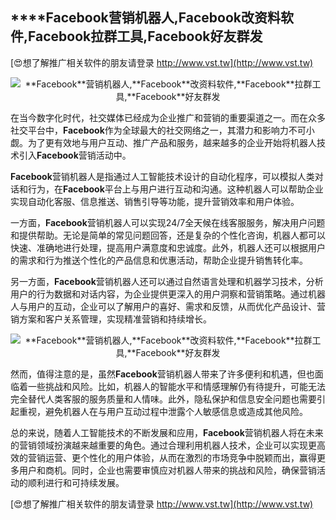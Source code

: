 ## ****Facebook**营销机器人,**Facebook**改资料软件,**Facebook**拉群工具,**Facebook**好友群发**

[😍想了解推广相关软件的朋友请登录 http://www.vst.tw](http://www.vst.tw)

 <center><img src="https://vst.tw/MP4/tuiguang/png/4.png" alt="**Facebook**营销机器人,**Facebook**改资料软件,**Facebook**拉群工具,**Facebook**好友群发"></center>

在当今数字化时代，社交媒体已经成为企业推广和营销的重要渠道之一。而在众多社交平台中，**Facebook**作为全球最大的社交网络之一，其潜力和影响力不可小觑。为了更有效地与用户互动、推广产品和服务，越来越多的企业开始将机器人技术引入**Facebook**营销活动中。

**Facebook**营销机器人是指通过人工智能技术设计的自动化程序，可以模拟人类对话和行为，在**Facebook**平台上与用户进行互动和沟通。这种机器人可以帮助企业实现自动化客服、信息推送、销售引导等功能，提升营销效率和用户体验。

一方面，**Facebook**营销机器人可以实现24/7全天候在线客服服务，解决用户问题和提供帮助。无论是简单的常见问题回答，还是复杂的个性化咨询，机器人都可以快速、准确地进行处理，提高用户满意度和忠诚度。此外，机器人还可以根据用户的需求和行为推送个性化的产品信息和优惠活动，帮助企业提升销售转化率。

另一方面，**Facebook**营销机器人还可以通过自然语言处理和机器学习技术，分析用户的行为数据和对话内容，为企业提供更深入的用户洞察和营销策略。通过机器人与用户的互动，企业可以了解用户的喜好、需求和反馈，从而优化产品设计、营销方案和客户关系管理，实现精准营销和持续增长。

 <center><img src="https://vst.tw/MP4/tuiguang/png/1.png" alt="**Facebook**营销机器人,**Facebook**改资料软件,**Facebook**拉群工具,**Facebook**好友群发"></center>

然而，值得注意的是，虽然**Facebook**营销机器人带来了许多便利和机遇，但也面临着一些挑战和风险。比如，机器人的智能水平和情感理解仍有待提升，可能无法完全替代人类客服的服务质量和人情味。此外，隐私保护和信息安全问题也需要引起重视，避免机器人在与用户互动过程中泄露个人敏感信息或造成其他风险。

总的来说，随着人工智能技术的不断发展和应用，**Facebook**营销机器人将在未来的营销领域扮演越来越重要的角色。通过合理利用机器人技术，企业可以实现更高效的营销运营、更个性化的用户体验，从而在激烈的市场竞争中脱颖而出，赢得更多用户和商机。同时，企业也需要审慎应对机器人带来的挑战和风险，确保营销活动的顺利进行和可持续发展。

[😍想了解推广相关软件的朋友请登录 http://www.vst.tw](http://www.vst.tw)



